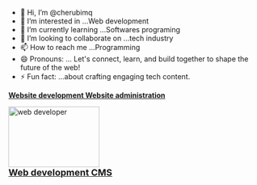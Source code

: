 - 👋 Hi, I’m @cherubimq
- 👀 I’m interested in ...Web development 
- 🌱 I’m currently learning ...Softwares programing
- 💞️ I’m looking to collaborate on ...tech industry
- 📫 How to reach me ...Programming
- 😄 Pronouns: ... Let's connect, learn, and build together to shape the future of the web!
- ⚡ Fun fact: ...about crafting engaging tech content.

<!---
cherubimq/cherubimq is a ✨ special ✨ repository because its `README.md` (this file) appears on your GitHub profile.
You can click the Preview link to take a look at your changes.
--->
<a href="[https://cdn2.me-qr.com/html/22534015.html](https://cdn2.me-qr.com/html/22756879.html)" rel="nofollow" target="_blank"><strong>Website development Website administration</strong></a>
<br />

<a href="https://cherubimq.github.io/github.io/creator.html"><img src="https://www.tekshapers.com/uploads/blog_image/15362384091533896513blog-sco2.jpg" alt="web developer " height="120" width="180"><br><font size="4"><b>Web development CMS</b></font></a>
